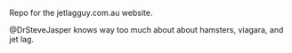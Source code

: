 Repo for the jetlagguy.com.au website.

@DrSteveJasper knows way too much about about hamsters, viagara, and jet lag.
